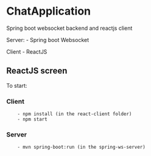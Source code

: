 # ChatApplication
Spring boot websocket backend and reactjs client

Server:
    - Spring boot Websocket

Client
    - ReactJS

## ReactJS screen

To start:
    
### Client
        - npm install (in the react-client folder)
        - npm start
    
### Server
        - mvn spring-boot:run (in the spring-ws-server)